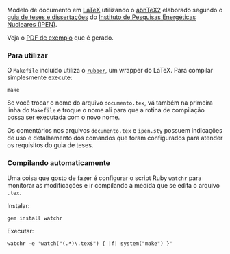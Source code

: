 Modelo de documento em [LaTeX](http://www.latex-project.org/) utilizando o
[abnTeX2](https://github.com/abntex/abntex) elaborado segundo o [guia de
teses e dissertações](./guia-teses.pdf?raw=true) do [Instituto de Pesquisas Energéticas
Nucleares (IPEN)](http://www.ipen.br).

Veja o [PDF de exemplo](./documento.pdf?raw=true) que é gerado.

### Para utilizar

O `Makefile` incluído utiliza o [`rubber`](http://pkgs.org/download/rubber), um wrapper
do LaTeX. Para compilar simplesmente execute:

    make

Se você trocar o nome do arquivo `documento.tex`, vá também na primeira linha
do `Makefile` e troque o nome ali para que a rotina de compilação possa ser
executada com o novo nome.

Os comentários nos arquivos `documento.tex` e `ipen.sty` possuem indicações de
uso e detalhamento dos comandos que foram configurados para atender os
requisitos do guia de teses.

### Compilando automaticamente

Uma coisa que gosto de fazer é configurar o script Ruby `watchr` para monitorar
as modificações e ir compilando à medida que se edita o arquivo `.tex`.

Instalar:

    gem install watchr

Executar:

    watchr -e 'watch("(.*)\.tex$") { |f| system("make") }'
